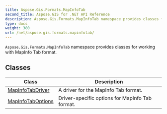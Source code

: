 ```yaml
---
title: Aspose.Gis.Formats.MapInfoTab
second_title: Aspose.GIS for .NET API Reference
description: Aspose.Gis.Formats.MapInfoTab namespace provides classes for working with MapInfo Tab format
type: docs
weight: 380
url: /net/aspose.gis.formats.mapinfotab/
---
```

`Aspose.Gis.Formats.MapInfoTab` namespace provides classes for working with MapInfo Tab format.

## Classes

| Class | Description |
| --- | --- |
| [MapInfoTabDriver](./mapinfotabdriver/) | A driver for the MapInfo Tab format. |
| [MapInfoTabOptions](./mapinfotaboptions/) | Driver-specific options for MapInfo Tab format. |


